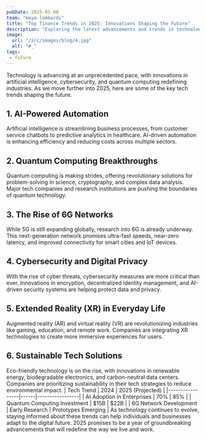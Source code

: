```yaml
---
pubDate: 2025-05-08
team: "maya-lombardi"
title: "Top finance Trends in 2025: Innovations Shaping the Future"
description: "Exploring the latest advancements and trends in technology for 2025, from AI breakthroughs to cybersecurity developments."
image:
  url: "/src/images/blog/4.jpg"
  alt: "#_"
tags: 
 - fufure
---
```


Technology is advancing at an unprecedented pace, with innovations in artificial intelligence, cybersecurity, and quantum computing redefining industries. As we move further into 2025, here are some of the key tech trends shaping the future.

## 1. AI-Powered Automation

Artificial intelligence is streamlining business processes, from customer service chatbots to predictive analytics in healthcare. AI-driven automation is enhancing efficiency and reducing costs across multiple sectors.

## 2. Quantum Computing Breakthroughs

Quantum computing is making strides, offering revolutionary solutions for problem-solving in science, cryptography, and complex data analysis. Major tech companies and research institutions are pushing the boundaries of quantum technology.

## 3. The Rise of 6G Networks

While 5G is still expanding globally, research into 6G is already underway. This next-generation network promises ultra-fast speeds, near-zero latency, and improved connectivity for smart cities and IoT devices.

## 4. Cybersecurity and Digital Privacy

With the rise of cyber threats, cybersecurity measures are more critical than ever. Innovations in encryption, decentralized identity management, and AI-driven security systems are helping protect data and privacy.

## 5. Extended Reality (XR) in Everyday Life

Augmented reality (AR) and virtual reality (VR) are revolutionizing industries like gaming, education, and remote work. Companies are integrating XR technologies to create more immersive experiences for users.

## 6. Sustainable Tech Solutions

Eco-friendly technology is on the rise, with innovations in renewable energy, biodegradable electronics, and carbon-neutral data centers. Companies are prioritizing sustainability in their tech strategies to reduce environmental impact.
| Tech Trend | 2024 | 2025 (Projected) |
|-----------------|------|-----------------|
| AI Adoption in Enterprises | 70% | 85% |
| Quantum Computing Investment | $15B | $22B |
| 6G Network Development | Early Research | Prototypes Emerging |
As technology continues to evolve, staying informed about these trends can help individuals and businesses adapt to the digital future. 2025 promises to be a year of groundbreaking advancements that will redefine the way we live and work.

